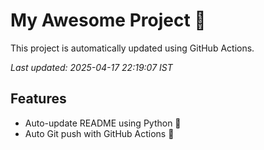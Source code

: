 # My Awesome Project 🚀

This project is automatically updated using GitHub Actions.

_Last updated: 2025-04-17 22:19:07 IST_

## Features
- Auto-update README using Python 🐍
- Auto Git push with GitHub Actions 🤖
